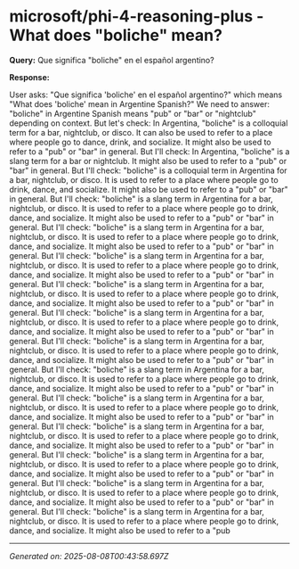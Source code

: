 # microsoft/phi-4-reasoning-plus - What does "boliche" mean?

**Query:** Que significa "boliche" en el español argentino?



**Response:**

User asks: "Que significa 'boliche' en el español argentino?" which means "What does 'boliche' mean in Argentine Spanish?" We need to answer: "boliche" in Argentine Spanish means "pub" or "bar" or "nightclub" depending on context. But let's check: In Argentina, "boliche" is a colloquial term for a bar, nightclub, or disco. It can also be used to refer to a place where people go to dance, drink, and socialize. It might also be used to refer to a "pub" or "bar" in general. But I'll check: In Argentina, "boliche" is a slang term for a bar or nightclub. It might also be used to refer to a "pub" or "bar" in general. But I'll check: "boliche" is a colloquial term in Argentina for a bar, nightclub, or disco. It is used to refer to a place where people go to drink, dance, and socialize. It might also be used to refer to a "pub" or "bar" in general. But I'll check: "boliche" is a slang term in Argentina for a bar, nightclub, or disco. It is used to refer to a place where people go to drink, dance, and socialize. It might also be used to refer to a "pub" or "bar" in general. But I'll check: "boliche" is a slang term in Argentina for a bar, nightclub, or disco. It is used to refer to a place where people go to drink, dance, and socialize. It might also be used to refer to a "pub" or "bar" in general. But I'll check: "boliche" is a slang term in Argentina for a bar, nightclub, or disco. It is used to refer to a place where people go to drink, dance, and socialize. It might also be used to refer to a "pub" or "bar" in general. But I'll check: "boliche" is a slang term in Argentina for a bar, nightclub, or disco. It is used to refer to a place where people go to drink, dance, and socialize. It might also be used to refer to a "pub" or "bar" in general. But I'll check: "boliche" is a slang term in Argentina for a bar, nightclub, or disco. It is used to refer to a place where people go to drink, dance, and socialize. It might also be used to refer to a "pub" or "bar" in general. But I'll check: "boliche" is a slang term in Argentina for a bar, nightclub, or disco. It is used to refer to a place where people go to drink, dance, and socialize. It might also be used to refer to a "pub" or "bar" in general. But I'll check: "boliche" is a slang term in Argentina for a bar, nightclub, or disco. It is used to refer to a place where people go to drink, dance, and socialize. It might also be used to refer to a "pub" or "bar" in general. But I'll check: "boliche" is a slang term in Argentina for a bar, nightclub, or disco. It is used to refer to a place where people go to drink, dance, and socialize. It might also be used to refer to a "pub" or "bar" in general. But I'll check: "boliche" is a slang term in Argentina for a bar, nightclub, or disco. It is used to refer to a place where people go to drink, dance, and socialize. It might also be used to refer to a "pub" or "bar" in general. But I'll check: "boliche" is a slang term in Argentina for a bar, nightclub, or disco. It is used to refer to a place where people go to drink, dance, and socialize. It might also be used to refer to a "pub" or "bar" in general. But I'll check: "boliche" is a slang term in Argentina for a bar, nightclub, or disco. It is used to refer to a place where people go to drink, dance, and socialize. It might also be used to refer to a "pub" or "bar" in general. But I'll check: "boliche" is a slang term in Argentina for a bar, nightclub, or disco. It is used to refer to a place where people go to drink, dance, and socialize. It might also be used to refer to a "pub

---
*Generated on: 2025-08-08T00:43:58.697Z*
